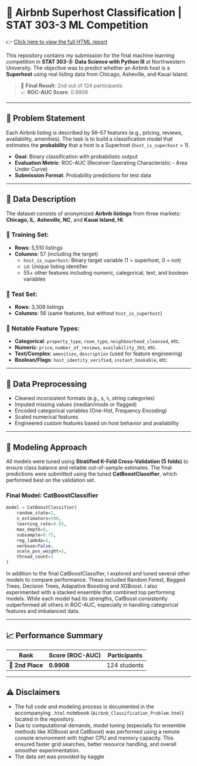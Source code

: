 # 🏡 Airbnb Superhost Classification | STAT 303-3 ML Competition

👉 [Click here to view the full HTML report](https://adirosenstock.github.io/Airbnb-Classification-Problem-Kaggle/Airbnb_Classification_Problem.html)


This repository contains my submission for the final machine learning competition in **STAT 303-3: Data Science with Python III** at Northwestern University. The objective was to predict whether an Airbnb host is a **Superhost** using real listing data from Chicago, Asheville, and Kauai Island.

> 🥈 **Final Result**: 2nd out of 124 participants  
> 📈 **ROC-AUC Score**: 0.9908

---

## 📌 Problem Statement

Each Airbnb listing is described by 56–57 features (e.g., pricing, reviews, availability, amenities). The task is to build a classification model that estimates the **probability** that a host is a Superhost (`host_is_superhost` = 1).

- **Goal**: Binary classification with probabilistic output
- **Evaluation Metric**: ROC-AUC (Receiver Operating Characteristic - Area Under Curve)
- **Submission Format**: Probability predictions for test data

---

## 🧾 Data Description

The dataset consists of anonymized **Airbnb listings** from three markets: **Chicago, IL**, **Asheville, NC**, and **Kauai Island, HI**.


### 🔹 Training Set:
- **Rows**: 5,510 listings
- **Columns**: 57 (including the target)
  - `host_is_superhost`: Binary target variable (1 = superhost, 0 = not)
  - `id`: Unique listing identifier
  - 55+ other features including numeric, categorical, text, and boolean variables

### 🔹 Test Set:
- **Rows**: 3,308 listings
- **Columns**: 56 (same features, but without `host_is_superhost`)

### 📌 Notable Feature Types:
- **Categorical**: `property_type`, `room_type`, `neighbourhood_cleansed`, etc.
- **Numeric**: `price`, `number_of_reviews`, `availability_365`, etc.
- **Text/Complex**: `amenities`, `description` (used for feature engineering)
- **Boolean/Flags**: `host_identity_verified`, `instant_bookable`, etc.

---

## 🧹 Data Preprocessing

- Cleaned inconsistent formats (e.g., `$`, `%`, string categories)
- Imputed missing values (median/mode or flagged)
- Encoded categorical variables (One-Hot, Frequency Encoding)
- Scaled numerical features
- Engineered custom features based on host behavior and availability

---

## 🤖 Modeling Approach

All models were tuned using **Stratified K-Fold Cross-Validation (5 folds)** to ensure class balance and reliable out-of-sample estimates. The final predictions were submitted using the tuned **CatBoostClassifier**, which performed best on the validation set.


### Final Model: CatBoostClassifier

```python
model = CatBoostClassifier(
    random_state=1,
    n_estimators=500,
    learning_rate=0.05,
    max_depth=8,
    subsample=0.75,
    reg_lambda=1,
    verbose=False,
    scale_pos_weight=5,
    thread_count=1
)
```

In addition to the final CatBoostClassifier, I explored and tuned several other models to compare performance. These included Random Forest, Bagged Trees, Decision Trees, Adapative Boosting and XGBoost. I also experimented with a stacked ensemble that combined top performing models. While each model had its strengths, CatBoost consistently outperformed all others in ROC-AUC, especially in handling categorical features and imbalanced data.


---

## 📈 Performance Summary

| Rank | Score (ROC-AUC) | Participants |
|------|------------------|--------------|
| 🥈 **2nd Place** | **0.9908** | 124 students |

---

## ⚠️ Disclaimers

- The full code and modeling process is documented in the accompanying `.html` notebook (`Airbnb_Classification_Problem.html`) located in the repository.
- Due to computational demands, model tuning (especially for ensemble methods like XGBoost and CatBoost) was performed using a remote console environment with higher CPU and memory capacity. This ensured faster grid searches, better resource handling, and overall smoother experimentation.
- The data set was provided by kaggle

